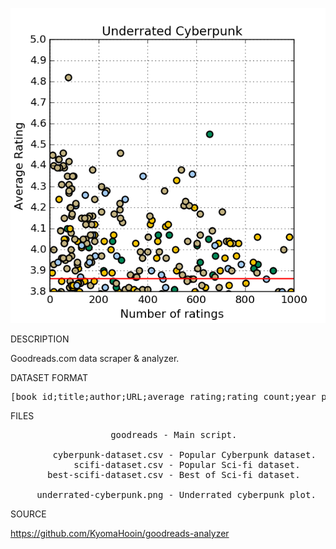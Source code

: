 ![CYBER](https://github.com/kyomahooin/goodreads-analyzer/raw/master/underrated-cyberpunk.png "cyber")

DESCRIPTION

Goodreads.com data scraper & analyzer.

DATASET FORMAT
<pre>
[book id;title;author;URL;average rating;rating count;year published]
</pre>


FILES
<pre>
                   goodreads - Main script.

        cyberpunk-dataset.csv - Popular Cyberpunk dataset.
            scifi-dataset.csv - Popular Sci-fi dataset.
       best-scifi-dataset.csv - Best of Sci-fi dataset.

     underrated-cyberpunk.png - Underrated cyberpunk plot.
</pre>
SOURCE

https://github.com/KyomaHooin/goodreads-analyzer
